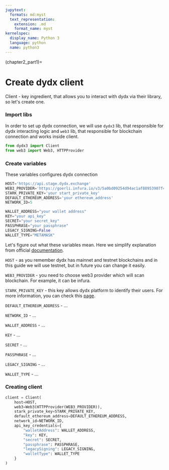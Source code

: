 ```yaml
---
jupytext:
  formats: md:myst
  text_representation:
    extension: .md
    format_name: myst
kernelspec:
  display_name: Python 3
  language: python
  name: python3
---
```

(chapter2_part1)=

# Create dydx client

Client - key ingredient, that allows you to interact with dydx via their library,
so let's create one.

### Import libs

In order to set up dydx connection, we will use `dydx3` lib, that responsible
for dydx interacting logic and `web3` lib, that responsible for blockchain 
connection and works inside client.
```python
from dydx3 import Client
from web3 import Web3, HTTPProvider
```

### Create variables

These variables configures dydx connection
```python
HOST='https://api.stage.dydx.exchange'
WEB3_PROVIDER='https://goerli.infura.io/v3/5a0bd09254d94ac1af88953907f4136c'
STARK_PRIVATE_KEY='your start_private_key'
DEFAULT_ETHEREUM_ADDRESS='your ethereum_address'
NETWORK_ID=5

WALLET_ADDRESS="your wallet address"
KEY="your api_key"
SECRET="your secret_key"
PASSPHRASE="your passphrase"
LEGACY_SIGNING=False
WALLET_TYPE="METAMASK"
```

Let's figure out what these variables mean. Here we simplify explanation from
official [documentation](https://dydxprotocol.github.io/v3-teacher/?python#client-initialization).

`HOST` - as you remember dydx has mainnet and testnet blockchains and in this 
guide we will use testnet, but in future you can change it easily.

`WEB3_PROVIDER` - you need to choose web3 provider which will scan blockchain. 
For example, it can be infura.

`STARK_PRIVATE_KEY` - this key allows dydx platform to identify their users.
For more information, you can check this [page](https://help.dydx.exchange/en/articles/4797307-what-is-a-stark-key).

`DEFAULT_ETHEREUM_ADDRESS` - ...

`NETWORK_ID` - ...

`WALLET_ADDRESS` - ...

`KEY` - ...

`SECRET` - ...

`PASSPHRASE` - ...

`LEGACY_SIGNING` - ...

`WALLET_TYPE` - ...

### Creating client

```python
client = Client(
    host=HOST,
    web3=Web3(HTTPProvider(WEB3_PROVIDER)),
    stark_private_key=STARK_PRIVATE_KEY,
    default_ethereum_address=DEFAULT_ETHEREUM_ADDRESS,
    network_id=NETWORK_ID,
    api_key_credentials={
        "walletAddress": WALLET_ADDRESS,
        "key": KEY,
        "secret": SECRET,
        "passphrase": PASSPHRASE,
        "legacySigning": LEGACY_SIGNING,
        "walletType": WALLET_TYPE
    }
)
```
